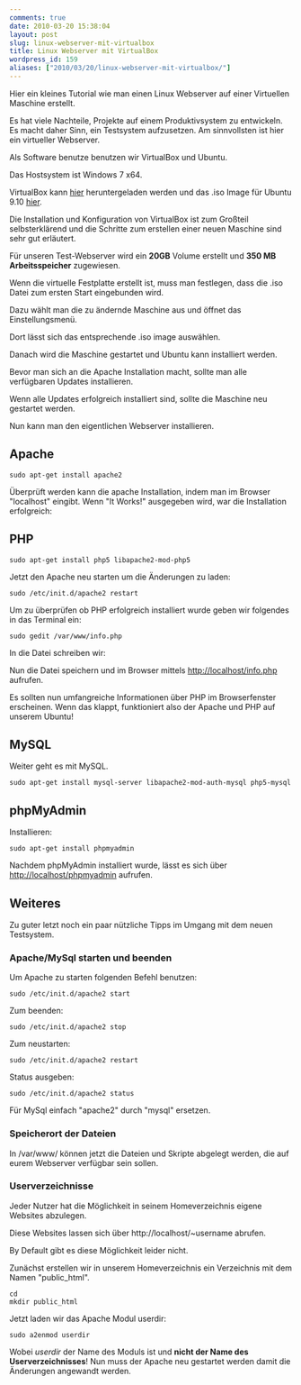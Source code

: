 ```yaml
---
comments: true
date: 2010-03-20 15:38:04
layout: post
slug: linux-webserver-mit-virtualbox
title: Linux Webserver mit VirtualBox
wordpress_id: 159
aliases: ["2010/03/20/linux-webserver-mit-virtualbox/"]
---
```


Hier ein kleines Tutorial wie man einen Linux Webserver auf einer Virtuellen Maschine erstellt.

Es hat viele Nachteile, Projekte auf einem Produktivsystem zu entwickeln. Es macht daher Sinn, ein Testsystem aufzusetzen. Am sinnvollsten ist hier ein virtueller Webserver.

Als Software benutze benutzen wir VirtualBox und Ubuntu.

Das Hostsystem ist Windows 7 x64.

VirtualBox kann [hier](http://www.virtualbox.org/wiki/Downloads) heruntergeladen werden und das .iso Image für Ubuntu 9.10 [hier](http://www.ubuntu.com/download/desktop).

Die Installation und Konfiguration von VirtualBox ist zum Großteil selbsterklärend und die Schritte zum erstellen einer neuen Maschine sind sehr gut erläutert.

Für unseren Test-Webserver wird ein **20GB** Volume erstellt und **350 MB Arbeitsspeicher** zugewiesen.

Wenn die virtuelle Festplatte erstellt ist, muss man festlegen, dass die .iso Datei zum ersten Start eingebunden wird.

Dazu wählt man die zu ändernde Maschine aus und öffnet das Einstellungsmenü.

Dort lässt sich das entsprechende .iso image auswählen.

<!--[![Einbindung des ISO Images](http://wpimages.phansch.de/2010/03/vbox-iso1-300x240.gif)](http://wpimages.phansch.de/2010/03/vbox-iso1.gif)-->

Danach wird die Maschine gestartet und Ubuntu kann installiert werden.

Bevor man sich an die Apache Installation macht, sollte man alle verfügbaren Updates installieren.

<!--[![Xubuntu Updates](http://wpimages.phansch.de/2010/03/xubuntu-updates-300x247.gif)](http://wpimages.phansch.de/2010/03/xubuntu-updates.gif)-->

Wenn alle Updates erfolgreich installiert sind, sollte die Maschine neu gestartet werden.

Nun kann man den eigentlichen Webserver installieren.


## Apache
    
    sudo apt-get install apache2


Überprüft werden kann die apache Installation, indem man im Browser "localhost" eingibt. Wenn "It Works!" ausgegeben wird, war die Installation erfolgreich:

<!--[![Apache wurde erfolgreich installiert](http://wpimages.phansch.de/2010/03/apache-it-works-300x247.gif)](http://wpimages.phansch.de/2010/03/apache-it-works.gif)-->


## PHP

    sudo apt-get install php5 libapache2-mod-php5


Jetzt den Apache neu starten um die Änderungen zu laden:

    
    sudo /etc/init.d/apache2 restart


Um zu überprüfen ob PHP erfolgreich installiert wurde geben wir folgendes in das Terminal ein:

    
    sudo gedit /var/www/info.php


In die Datei schreiben wir:

Nun die Datei speichern und im Browser mittels [http://localhost/info.php](http://localhost/info.php) aufrufen.

Es sollten nun umfangreiche Informationen über PHP im Browserfenster erscheinen. Wenn das klappt, funktioniert also der Apache und PHP auf unserem Ubuntu!


## MySQL


Weiter geht es mit MySQL.
    
    sudo apt-get install mysql-server libapache2-mod-auth-mysql php5-mysql

## phpMyAdmin

Installieren:
    
    sudo apt-get install phpmyadmin


Nachdem phpMyAdmin installiert wurde, lässt es sich über [http://localhost/phpmyadmin](http://localhost/phpmyadmin) aufrufen.


## Weiteres


Zu guter letzt noch ein paar nützliche Tipps im Umgang mit dem neuen Testsystem.


### Apache/MySql starten und beenden


Um Apache zu starten folgenden Befehl benutzen:

    
    sudo /etc/init.d/apache2 start


Zum beenden:

    
    sudo /etc/init.d/apache2 stop


Zum neustarten:

    
    sudo /etc/init.d/apache2 restart


Status ausgeben:

    
    sudo /etc/init.d/apache2 status


Für MySql einfach "apache2" durch "mysql" ersetzen.


### Speicherort der Dateien


In /var/www/ können jetzt die Dateien und Skripte abgelegt werden, die auf eurem Webserver verfügbar sein sollen.


### Userverzeichnisse


Jeder Nutzer hat die Möglichkeit in seinem Homeverzeichnis eigene Websites abzulegen.

Diese Websites lassen sich über http://localhost/~username abrufen.

By Default gibt es diese Möglichkeit leider nicht.

Zunächst erstellen wir in unserem Homeverzeichnis ein Verzeichnis mit dem Namen "public_html".

    
    cd
    mkdir public_html


Jetzt laden wir das Apache Modul userdir:

    
    sudo a2enmod userdir


Wobei _userdir_ der Name des Moduls ist und **nicht der Name des Userverzeichnisses**!
Nun muss der Apache neu gestartet werden damit die Änderungen angewandt werden.
